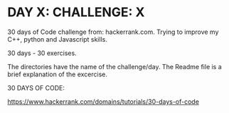 # DAY X: CHALLENGE: X

30 days of Code challenge from: hackerrank.com. Trying to improve my C++, python and Javascript skills.

30 days - 30 exercises.

The directories have the name of the challenge/day. The Readme file is a brief explanation of the excercise.

30 DAYS OF CODE:

https://www.hackerrank.com/domains/tutorials/30-days-of-code


